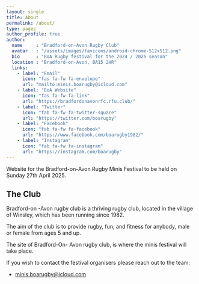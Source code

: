 ```yaml
---
layout: single
title: About
permalink: /about/    
type: pages
author_profile: true
author:
  name     : "Bradford-on-Avon Rugby Club"
  avatar   : "/assets/images/favicons/android-chrome-512x512.png"
  bio      : "BoA Rugby festival for the 2024 / 2025 season"
  location : "Bradford-on-Avon, BA15 2HR"
  links:
    - label: "Email"
      icon: "fas fa-fw fa-envelope"
      url: "mailto:minis.boarugby@icloud.com"
    - label: "BoA Website"
      icon: "fas fa-fw fa-link"
      url: "https://bradfordonavonrfc.rfu.club/"
    - label: "Twitter"
      icon: "fab fa-fw fa-twitter-square"
      url: "https://twitter.com/boarugby"        
    - label: "Facebook"
      icon: "fab fa-fw fa-facebook"
      url: "https://www.facebook.com/boarugby1982/"  
    - label: "Instagram"
      icon: "fab fa-fw fa-instagram"
      url: "https://instagram.com/boarugby"  
---
```


Website for the Bradford-on-Avon Rugby Minis Festival to be held on Sunday 27th April 2025.

## The Club
Bradford-on -Avon rugby club is a thriving rugby club, located in the village of Winsley, which has been running since 1982. 

The aim of the club is to provide rugby, fun, and fitness for anybody, male or female from ages 5 and up. 

The site of Bradford-On- Avon rugby club, is where the minis festival will take place.

If you wish to contact the festival organisers please reach out to the team:
* minis.boarugby@icloud.com

